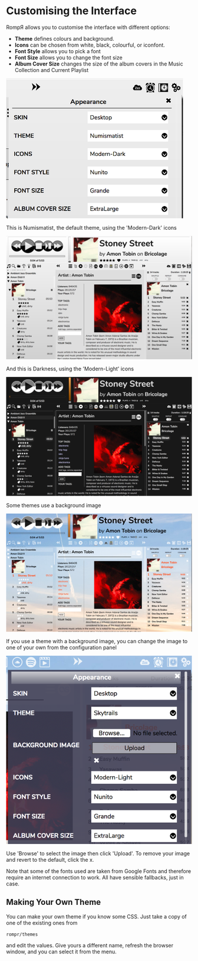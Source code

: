 # Customising the Interface

RompЯ allows you to customise the interface with different options:
* **Theme** defines colours and background.
* **Icons** can be chosen from white, black, colourful, or iconfont.
* **Font Style** allows you to pick a font
* **Font Size** allows you to change the font size
* **Album Cover Size** changes the size of the album covers in the Music Collection and Current Playlist

![](images/appearance.png)

This is Numismatist, the default theme, using the 'Modern-Dark' icons

![](images/numismatist.png)

And this is Darkness, using the 'Modern-Light' icons

![](images/darkness.png)

Some themes use a background image

![](images/skytrails.png)

If you use a theme with a background image, you can change the image to one of your own from the configuration panel

![](images/uioptions.png)

Use 'Browse' to select the image then click 'Upload'. To remove your image and revert to the default, click the x.

Note that some of the fonts used are taken from Google Fonts and therefore require an internet connection to work. All have sensible fallbacks, just in case.

## Making Your Own Theme

You can make your own theme if you know some CSS. Just take a copy of one of the existing ones from

    rompr/themes
    
and edit the values. Give yours a different name, refresh the browser window, and you can select it from the menu.
